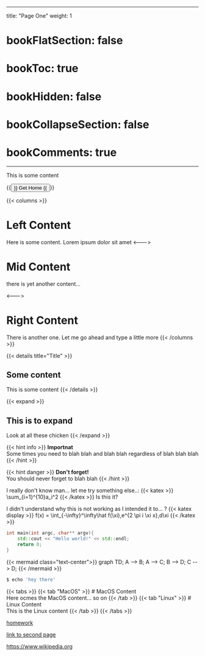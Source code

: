 
---
title: "Page One"
weight: 1
# bookFlatSection: false
# bookToc: true
# bookHidden: false
# bookCollapseSection: false
# bookComments: true
---


This is some content

{{<button relref="/" >}} Get Home {{</button >}}

{{< columns >}}
# Left Content

Here is some content. Lorem ipsum dolor sit amet
<--->

# Mid Content
there is yet another content...

<--->

# Right Content
There is another one. Let me go ahead and type a little more
{{< /columns >}}

{{< details title="Title" >}}
## Some content
This is some content
{{< /details >}}


{{< expand >}}
## This is to expand
Look at all these chicken
{{< /expand >}}

{{< hint info >}}
**Importnat**  
Some times you need to blah blah and blah blah regardless of blah blah blah
{{< /hint >}}

{{< hint danger >}}
**Don't forget!**  
You should never forget to blah blah
{{< /hint >}}

I really don't know man... let me try something else..:
{{< katex >}}
\sum_{i=1}^{10}a_i^2 
{{< /katex >}}
Is this it?

I didn't understand why this is not working as I intended it to... ? 
{{< katex display >}}
f(x) = \int_{-\infty}^\infty\hat f(\xi)\,e^{2 \pi i \xi x}\,d\xi
{{< /katex >}}

```cpp
int main(int argc, char** argv){
    std::cout << "Hello world!" << std::endl;
    return 0;
}
```

{{< mermaid class="text-center">}}
graph TD;
    A --> B;
    A --> C;
    B --> D;
    C --> D;
{{< /mermaid >}}

```bash
$ echo 'hey there'
```

{{< tabs >}}
{{< tab "MacOS" >}} # MacOS Content  
Here ocmes the MacOS content... so on
{{< /tab >}}
{{< tab "Linux" >}} # Linux Content  
This is the Linux content
{{< /tab >}}
{{< /tabs >}}


[homework](/something.pdf)


[link to second page]()  

<https://www.wikipedia.org>




